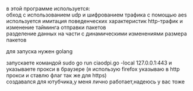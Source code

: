 в этой программе используется: </br>
обход с использованием udp и шифрованием трафика с помощью aes </br>
используется имитация поведенческих характеристик http-трафик и изменение тайминга отправки пакетов </br>
разделение данных на части с динамическими изменениями размера пакетов </br>

для запуска нужен golang

запускаете командой sudo go run ciaodpi.go -local 127.0.0.1:443 и указываете прокси в браузере (я использую firefox указываю в http прокси и ставлю флаг так же для https) </br>
создавался для ютубчика,у меня лично работает,надеюсь у вас тоже
